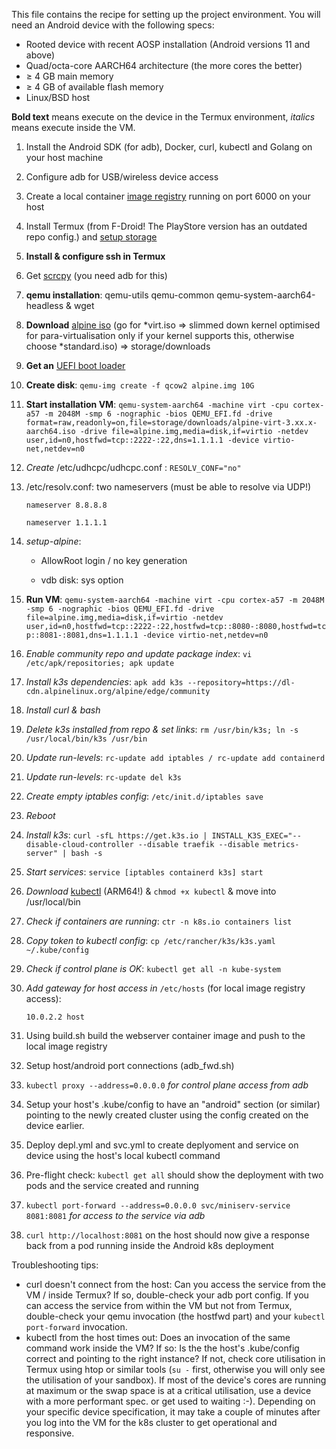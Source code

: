 This file contains the recipe for setting up the project environment. You will need an Android device
with the following specs:

- Rooted device with recent AOSP installation (Android versions 11 and above)
- Quad/octa-core AARCH64 architecture (the more cores the better)
-   $\ge$ 4 GB main memory
-   $\ge$ 4 GB of available flash memory
- Linux/BSD host

**Bold text** means execute on the device in the Termux environment, _italics_ means execute inside the VM.

1. Install the Android SDK (for adb), Docker, curl, kubectl and Golang on your host machine
2. Configure adb for USB/wireless device access
3. Create a local container [image registry](https://docs.docker.com/registry/deploying) running on port 6000 on your host
4. Install Termux (from F-Droid! The PlayStore version has an outdated repo config.) and [setup storage](https://wiki.termux.com/wiki/Termux-setup-storage)
5. **Install & configure ssh in Termux**
6. Get [scrcpy](https://github.com/Genymobile/scrcpy) (you need adb for this)
7. **qemu installation**: qemu-utils qemu-common qemu-system-aarch64-headless & wget
8. **Download** [alpine iso](https://dl-cdn.alpinelinux.org/alpine/latest-stable/releases/aarch64) (go for *virt.iso => slimmed down kernel optimised for para-virtualisation only if your kernel supports this, otherwise choose *standard.iso) => storage/downloads
9. **Get an** [UEFI boot loader](https://releases.linaro.org/components/kernel/uefi-linaro/latest/release/qemu64/QEMU_EFI.fd)
10. **Create disk**:  `qemu-img create -f qcow2 alpine.img 10G`
11. **Start installation VM**: `qemu-system-aarch64 -machine virt -cpu cortex-a57 -m 2048M -smp 6 -nographic -bios QEMU_EFI.fd -drive format=raw,readonly=on,file=storage/downloads/alpine-virt-3.xx.x-aarch64.iso -drive file=alpine.img,media=disk,if=virtio -netdev user,id=n0,hostfwd=tcp::2222-:22,dns=1.1.1.1 -device virtio-net,netdev=n0`
12. _Create_ /etc/udhcpc/udhcpc.conf : `RESOLV_CONF="no"`
13. /etc/resolv.conf: two nameservers (must be able to resolve via UDP!)

    `nameserver 8.8.8.8`

    `nameserver 1.1.1.1`

14. _setup-alpine_:
    
    - AllowRoot login / no key generation

    - vdb disk: sys option
      
1.  **Run VM**:
   `qemu-system-aarch64 -machine virt -cpu cortex-a57 -m 2048M -smp 6 -nographic -bios QEMU_EFI.fd -drive file=alpine.img,media=disk,if=virtio -netdev user,id=n0,hostfwd=tcp::2222-:22,hostfwd=tcp::8080-:8080,hostfwd=tcp::8081-:8081,dns=1.1.1.1 -device virtio-net,netdev=n0`
2.  _Enable community repo and update package index_: `vi /etc/apk/repositories; apk update`
3.  _Install k3s dependencies_: `apk add k3s --repository=https://dl-cdn.alpinelinux.org/alpine/edge/community`
4.  _Install curl & bash_
5.  _Delete k3s installed from repo & set links_: `rm /usr/bin/k3s; ln -s /usr/local/bin/k3s /usr/bin`
6.  _Update run-levels_: `rc-update add iptables / rc-update add containerd`
7.  _Update run-levels_: `rc-update del k3s`
8.  _Create empty iptables config_: `/etc/init.d/iptables save`
9.  _Reboot_
10. _Install k3s_: `curl -sfL https://get.k3s.io | INSTALL_K3S_EXEC="--disable-cloud-controller --disable traefik --disable metrics-server" | bash -s`
11. _Start services_: `service [iptables containerd k3s] start`
12. _Download_ [kubectl](https://kubernetes.io/docs/tasks/tools/install-kubectl-linux) (ARM64!) & `chmod +x kubectl` & move into /usr/local/bin
13. _Check if containers are running_: `ctr -n k8s.io containers list`
14. _Copy token to kubectl config_: `cp /etc/rancher/k3s/k3s.yaml ~/.kube/config`
15. _Check if control plane is OK_: `kubectl get all -n kube-system`
16. _Add gateway for host access in_ `/etc/hosts` (for local image registry access):
    
	  `10.0.2.2	host`

17. Using build.sh build the webserver container image and push to the local image registry
18. Setup host/android port connections (adb_fwd.sh)
19. `kubectl proxy --address=0.0.0.0` _for control plane access from adb_
20. Setup your host's .kube/config to have an "android" section (or similar) pointing to the newly created cluster using the config created on the device earlier.
21. Deploy depl.yml and svc.yml to create deplyoment and service on device using the host's local kubectl command
22. Pre-flight check: `kubectl get all` should show the deployment with two pods and the service created and running
23. `kubectl port-forward --address=0.0.0.0 svc/miniserv-service 8081:8081` _for access to the service via adb_
24. `curl http://localhost:8081` on the host should now give a response back from a pod running inside the Android k8s deployment

Troubleshooting tips: 
- curl doesn't connect from the host: Can you access the service from the VM / inside Termux? If so, double-check your adb port config. If you
can access the service from within the VM but not from Termux, double-check your qemu invocation (the hostfwd part) and your `kubectl port-forward` invocation.
- kubectl from the host times out: Does an invocation of the same command work inside the VM? If so: Is the the host's .kube/config correct and pointing to the right instance? If not, check core utilisation in Termux using htop or similar tools (`su -` first, otherwise you will only see the utilisation of your sandbox). If most of the device's cores are running at maximum or the swap space is at a critical utilisation, use a device
with a more performant spec. or get used to waiting :-). Depending on your specific device specification, it may take a couple of minutes after you log into the VM for the k8s cluster to get operational and responsive.
